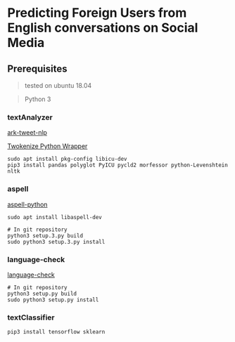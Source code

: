 # Predicting Foreign Users from English conversations on Social Media

## Prerequisites
> tested on ubuntu 18.04

> Python 3

### textAnalyzer
[ark-tweet-nlp](http://www.cs.cmu.edu/~ark/TweetNLP/)

[Twokenize Python Wrapper](https://github.com/ianozsvald/ark-tweet-nlp-python/blob/master/CMUTweetTagger.py)

```
sudo apt install pkg-config libicu-dev
pip3 install pandas polyglot PyICU pycld2 morfessor python-Levenshtein nltk
```

### aspell
[aspell-python](https://github.com/WojciechMula/aspell-python)
```
sudo apt install libaspell-dev

# In git repository
python3 setup.3.py build
sudo python3 setup.3.py install
```

### language-check
[language-check](https://github.com/myint/language-check)
```
# In git repository
python3 setup.py build
sudo python3 setup.py install
```

### textClassifier

```
pip3 install tensorflow sklearn
```
